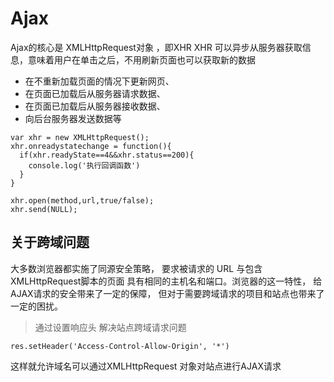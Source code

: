 # Ajax

Ajax的核心是 XMLHttpRequest对象 ，即XHR
XHR 可以异步从服务器获取信息，意味着用户在单击之后，不用刷新页面也可以获取新的数据

* 在不重新加载页面的情况下更新网页、
* 在页面已加载后从服务器请求数据、
* 在页面已加载后从服务器接收数据、
* 向后台服务器发送数据等

```
var xhr = new XMLHttpRequest();
xhr.onreadystatechange = function(){
  if(xhr.readyState==4&&xhr.status==200){
    console.log('执行回调函数')
  }
}

xhr.open(method,url,true/false);
xhr.send(NULL);

```

## 关于跨域问题

大多数浏览器都实施了同源安全策略，
要求被请求的 URL 与包含XMLHttpRequest脚本的页面
具有相同的主机名和端口。浏览器的这一特性，
给AJAX请求的安全带来了一定的保障，
但对于需要跨域请求的项目和站点也带来了一定的困扰。


> 通过设置响应头 解决站点跨域请求问题

```
res.setHeader('Access-Control-Allow-Origin', '*')

```
这样就允许域名可以通过XMLHttpRequest 对象对站点进行AJAX请求























